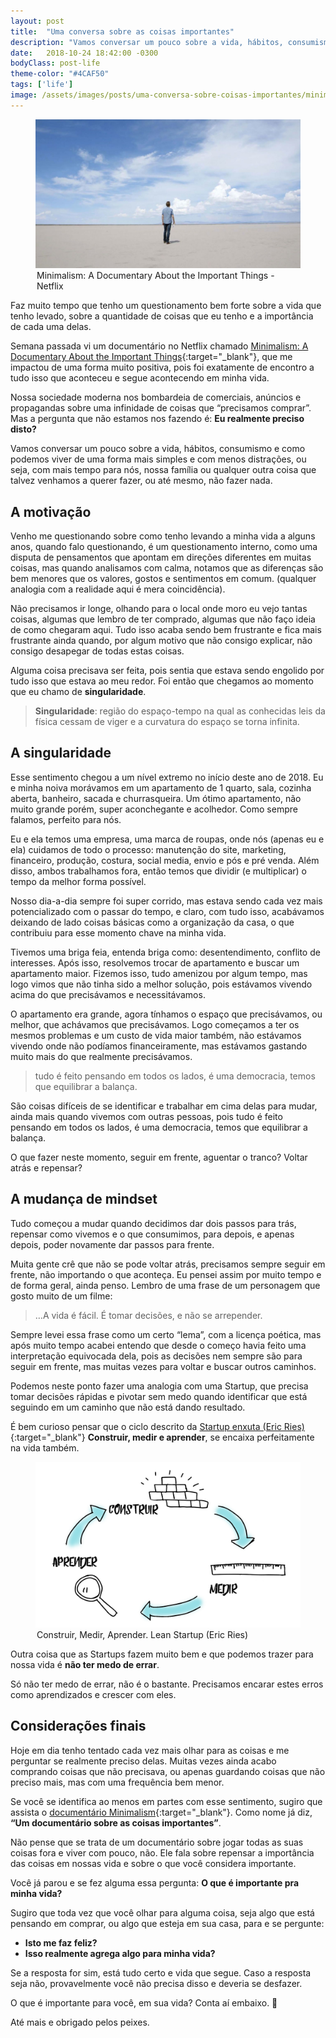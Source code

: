 ```yaml
---
layout: post
title:  "Uma conversa sobre as coisas importantes"
description: "Vamos conversar um pouco sobre a vida, hábitos, consumismo e como podemos viver de uma forma mais simples e com menos distrações."
date:   2018-10-24 18:42:00 -0300
bodyClass: post-life
theme-color: "#4CAF50"
tags: ['life']
image: /assets/images/posts/uma-conversa-sobre-coisas-importantes/minimalism-netflix.jpeg
---
```



<figure>
  <picture>
    <source type="image/webp" srcset="/assets/images/webp/posts/uma-conversa-sobre-coisas-importantes/minimalism-netflix.webp" />
    <source srcset="/assets/images/posts/uma-conversa-sobre-coisas-importantes/minimalism-netflix.jpeg" />
    <img itemprop="image" src="/assets/images/posts/uma-conversa-sobre-coisas-importantes/minimalism-netflix.jpeg" alt="Minimalism: A Documentary About the Important Things - Netflix" />
  </picture>
  <legend>Minimalism: A Documentary About the Important Things - Netflix</legend>
</figure>

Faz muito tempo que tenho um questionamento bem forte sobre a vida que tenho levado, sobre a quantidade de coisas que eu tenho e a importância de cada uma delas. 

Semana passada vi um documentário no Netflix chamado [Minimalism: A Documentary About the Important Things](https://www.netflix.com/br/title/80114460){:target="_blank"}, que me impactou de uma forma muito positiva, pois foi exatamente de encontro a tudo isso que aconteceu e segue acontecendo em minha vida.

Nossa sociedade moderna nos bombardeia de comerciais, anúncios e propagandas sobre uma infinidade de coisas que “precisamos comprar”. Mas a pergunta que não estamos nos fazendo é:  **Eu realmente preciso disto?**

Vamos conversar um pouco sobre a vida, hábitos, consumismo e como podemos viver de uma forma mais simples e com menos distrações, ou seja, com mais tempo para nós, nossa família ou qualquer outra coisa que talvez venhamos a querer fazer, ou até mesmo, não fazer nada.

## A motivação

Venho me questionando sobre como tenho levando a minha vida a alguns anos, quando falo questionando, é um questionamento interno, como uma disputa de pensamentos que apontam em direções diferentes em muitas coisas, mas quando analisamos com calma, notamos que as diferenças são bem menores que os valores, gostos e sentimentos em comum. (qualquer analogia com a realidade aqui é mera coincidência).

Não precisamos ir longe, olhando para o local onde moro eu vejo tantas coisas, algumas que lembro de ter comprado, algumas que não faço ideia de como chegaram aqui. Tudo isso acaba sendo bem frustrante e fica mais frustrante ainda quando, por algum motivo que não consigo explicar, não consigo desapegar de todas estas coisas.

Alguma coisa precisava ser feita, pois sentia que estava sendo engolido por tudo isso que estava ao meu redor. Foi então que chegamos ao momento que eu chamo de **singularidade**.

> **Singularidade**: região do espaço-tempo na qual as conhecidas leis da física cessam de viger e a curvatura do espaço se torna infinita.

## A singularidade

Esse sentimento chegou a um nível extremo no início deste ano de 2018.  Eu e minha noiva morávamos em um apartamento de 1 quarto, sala, cozinha aberta, banheiro, sacada e churrasqueira. Um ótimo apartamento, não muito grande porém, super aconchegante e acolhedor. Como sempre falamos, perfeito para nós.

Eu e ela temos uma empresa, uma marca de roupas, onde nós (apenas eu e ela) cuidamos de todo o processo: manutenção do site, marketing, financeiro, produção, costura, social media, envio e pós e pré venda. Além disso, ambos trabalhamos fora, então temos que dividir (e multiplicar) o tempo da melhor forma possível. 

Nosso dia-a-dia sempre foi super corrido, mas estava sendo cada vez mais potencializado com o passar do tempo, e claro, com tudo isso, acabávamos deixando de lado coisas básicas como a organização da casa, o que contribuiu para esse momento chave na minha vida.

Tivemos uma briga feia, entenda briga como: desentendimento, conflito de interesses. Após isso, resolvemos trocar de apartamento e buscar um apartamento maior. Fizemos isso, tudo amenizou por algum tempo, mas logo vimos que não tinha sido a melhor solução, pois estávamos vivendo acima do que precisávamos e necessitávamos.

O apartamento era grande, agora tínhamos o espaço que precisávamos, ou melhor, que achávamos que precisávamos. Logo começamos a ter os mesmos problemas e um custo de vida maior também, não estávamos vivendo onde não podíamos financeiramente, mas estávamos gastando muito mais do que realmente precisávamos.

> tudo é feito pensando em todos os lados, é uma democracia, temos que equilibrar a balança.

São coisas difíceis de se identificar e trabalhar em cima delas para mudar, ainda mais quando vivemos com outras pessoas, pois tudo é feito pensando em todos os lados, é uma democracia, temos que equilibrar a balança. 

O que fazer neste momento, seguir em frente, aguentar o tranco? Voltar atrás e repensar?

## A mudança de mindset

Tudo começou a mudar quando decidimos dar dois passos para trás, repensar como vivemos e o que consumimos, para depois, e apenas depois, poder novamente dar passos para frente.

Muita gente crê que não se pode voltar atrás, precisamos sempre seguir em frente, não importando o que aconteça. Eu pensei assim por muito tempo e de forma geral, ainda penso. Lembro de uma frase de um personagem que gosto muito de um filme:

> …A vida é fácil. É tomar decisões, e não se arrepender.

Sempre levei essa frase como um certo “lema”, com a licença poética, mas após muito tempo acabei entendo que desde o começo havia feito uma interpretação equivocada dela, pois as decisões nem sempre são para seguir em frente, mas muitas vezes para voltar e buscar outros caminhos.

Podemos neste ponto fazer uma analogia com uma Startup, que precisa tomar decisões rápidas e pivotar sem medo quando identificar que está seguindo em um caminho que não está dando resultado.

É bem curioso pensar que o ciclo descrito da [Startup enxuta (Eric Ries)](https://www.amazon.com.br/Startup-Enxuta-Eric-Ries/dp/8581780040?tag=goog0ef-20&smid=A1ZZFT5FULY4LN&ascsubtag=go_726685122_51601401518_242574450465_aud-519888259198:pla-435119911103_c_){:target="_blank"} **Construir, medir e aprender**, se encaixa perfeitamente na vida também. 

<figure>
  <picture>
    <source type="image/webp" srcset="/assets/images/webp/posts/uma-conversa-sobre-coisas-importantes/construir-medir-aprender.webp" />
    <source srcset="/assets/images/posts/uma-conversa-sobre-coisas-importantes/construir-medir-aprender.png" />
    <img itemprop="image" src="/assets/images/posts/uma-conversa-sobre-coisas-importantes/construir-medir-aprender.png" alt="Construir, Medir, Aprender. Lean Startup (Eric Ries)" />
  </picture>
  <legend>Construir, Medir, Aprender. Lean Startup (Eric Ries)</legend>
</figure>

Outra coisa que as Startups fazem muito bem e que podemos trazer para nossa vida é **não ter medo de errar**.

Só não ter medo de errar, não é o bastante. Precisamos encarar estes erros como aprendizados e crescer com eles.

## Considerações finais

Hoje em dia tenho tentado cada vez mais olhar para as coisas e me perguntar se realmente preciso delas. Muitas vezes ainda acabo comprando coisas que não precisava, ou apenas guardando coisas que não preciso mais, mas com uma frequência bem menor.

Se você se identifica ao menos em partes com esse sentimento, sugiro que assista o [documentário Minimalism](https://www.netflix.com/br/title/80114460){:target="_blank"}. Como nome já diz, **“Um documentário sobre as coisas importantes”**. 

Não pense que se trata de um documentário sobre jogar todas as suas coisas fora e viver com pouco, não. Ele fala sobre repensar a importância das coisas em nossas vida e sobre o que você considera importante.

Você já parou e se fez alguma essa pergunta:  **O que é importante pra minha vida?**

Sugiro que toda vez que você olhar para alguma coisa, seja algo que está pensando em comprar, ou algo que esteja em sua casa, para e se pergunte: 

- **Isto me faz feliz?** 
- **Isso realmente agrega algo para minha vida?**

Se a resposta for sim, está tudo certo e vida que segue. Caso a resposta seja não, provavelmente você não precisa disso e deveria se desfazer.

O que é importante para você, em sua vida? Conta aí embaixo. 🙂 

Até mais e obrigado pelos peixes.